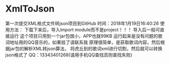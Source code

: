 # XmlToJson
第一次提交XML格式文件转json项目到GitHub
时间：2018年1月19日16:40:26
使用方法：
下载下来后，导入import module而不是project！！！
导入后一般可直接运行
这个项目只用到一个jar包很小，APP也就99KB
运行起来是没有问题的歌词地址用的QQ音乐的，如果挂了请联系我
原理很简单，是获取歌词内容，然后根据jar包的解析XML转json算法，
将虎丘到的歌词xml进行切割，然后就可以转换json格式了
QQ：13343401268(请用手机QQ查找否则查找失败)
